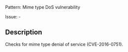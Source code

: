 Pattern: Mime type DoS vulnerability

Issue: -

## Description

Checks for mime type denial of service (CVE-2016-0751).